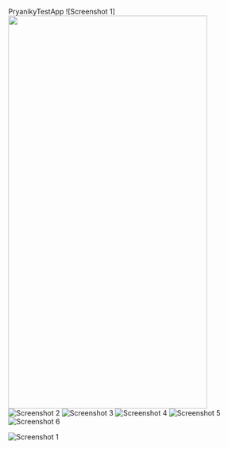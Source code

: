 PryanikyTestApp
![Screenshot 1]<img src = "https://raw.githubusercontent.com/gurinfilipp/pryanikyTest/main/pryanikyTest/Screenshots/mainView1.png" width ="400" height="790">
![Screenshot 2](https://raw.githubusercontent.com/gurinfilipp/pryanikyTest/main/pryanikyTest/Screenshots/hzCellTapped.png)
![Screenshot 3](https://raw.githubusercontent.com/gurinfilipp/pryanikyTest/main/pryanikyTest/Screenshots/pictureCellTapped.png)
![Screenshot 4](https://raw.githubusercontent.com/gurinfilipp/pryanikyTest/main/pryanikyTest/Screenshots/selectorCellTapped1.png)
![Screenshot 5](https://raw.githubusercontent.com/gurinfilipp/pryanikyTest/main/pryanikyTest/Screenshots/selectorAlertTapped.png)
![Screenshot 6](https://raw.githubusercontent.com/gurinfilipp/pryanikyTest/main/pryanikyTest/Screenshots/refreshControl1.png)

![Screenshot 1](https://raw.githubusercontent.com/gurinfilipp/pryanikyTest/main/pryanikyTest/Screenshots/mainView1.png)
